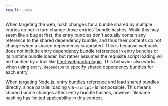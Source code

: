 ```yaml
---
result: pass
---
```


When targeting the web, hash changes for a bundle shared by multiple entries do not in turn change those entries' bundle hashes. While this may seem like a bug at first, the entry bundles don't actually contain any reference to the shared dependency bundle, and thus their contents do not change when a shared dependency is updated. This is because webpack does not include entry dependency bundle references in entry bundles or its runtime bundle loader, but rather assumes the requisite script loading will be handled by a tool like [html-webpack-plugin](https://github.com/jantimon/html-webpack-plugin). This behavior also works when using [`entry.dependsOn`][dependon] to specify shared dependency bundles for each entry.

When targeting Node.js, entry bundles reference and load shared bundles directly, since parallel loading via `<script>` is not possible. This means shared bundle changes affect entry bundle hashes, however filename hashing has limited applicability in this context.

[dependon]: https://webpack.js.org/configuration/entry-context/#dependencies
